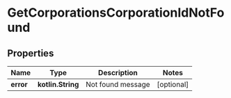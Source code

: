 
# GetCorporationsCorporationIdNotFound

## Properties
Name | Type | Description | Notes
------------ | ------------- | ------------- | -------------
**error** | **kotlin.String** | Not found message |  [optional]



